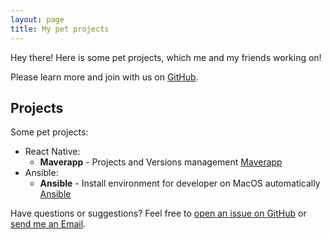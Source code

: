 ```yaml
---
layout: page
title: My pet projects
---
```


<p class="message">
  Hey there! Here is some pet projects, which me and my friends working on!
</p>

Please learn more and join with us on [GitHub](https://github.com/Quynh-Nguyen).

## Projects

Some pet projects:

* React Native:
  * **Maverapp** - Projects and Versions management [Maverapp](https://github.com/Quynh-Nguyen/build-version-management-app)
* Ansible:
  * **Ansible** - Install environment for developer on MacOS automatically [Ansible](https://github.com/Quynh-Nguyen/build-version-management-app)

Have questions or suggestions? Feel free to [open an issue on GitHub](https://github.com/Quynh-Nguyen/quynh-nguyen.github.io) or [send me an Email](likeguitarz@gmail.com).


